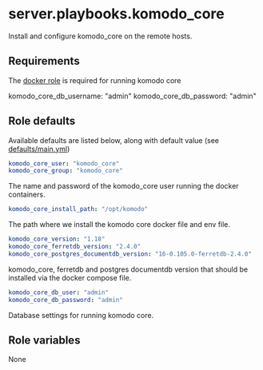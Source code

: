 # server.playbooks.komodo_core
Install and configure komodo_core on the remote hosts.

## Requirements
The [docker role](docker.md) is required for running komodo core

komodo_core_db_username: "admin"
komodo_core_db_password: "admin"

## Role defaults
Available defaults are listed below, along with default value (see [defaults/main.yml](../roles/komodo_core/defaults/main.yml))
```yaml
komodo_core_user: "komodo_core"
komodo_core_group: "komodo_core"
```
The name and password of the komodo_core user running the docker containers. 

```yaml
komodo_core_install_path: "/opt/komodo"
```
The path where we install the komodo core docker file and env file.

```yaml
komodo_core_version: "1.18"
komodo_core_ferretdb_version: "2.4.0"
komodo_core_postgres_documentdb_version: "16-0.105.0-ferretdb-2.4.0"
```
komodo_core, ferretdb and postgres documentdb version that should be installed via the docker compose file.

```yaml
komodo_core_db_user: "admin"
komodo_core_db_password: "admin"
```
Database settings for running komodo core.

## Role variables
None
